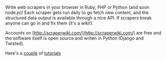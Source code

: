 Write web scrapers in your browser in Ruby, PHP or Python (and soon node.js)! Each scraper gets run daily to go fetch new content, and the structured data output is available through a nice API. If scrapers break anyone can go in and fix them (it's a wiki!).

Accounts on [http://scraperwiki.com/](http://scraperwiki.com/) are free and the software itself is open source and writen in Python (Django and Twisted).

Here's a [couple](http://vimeo.com/19465653) of [tutorials](http://vimeo.com/17462239)